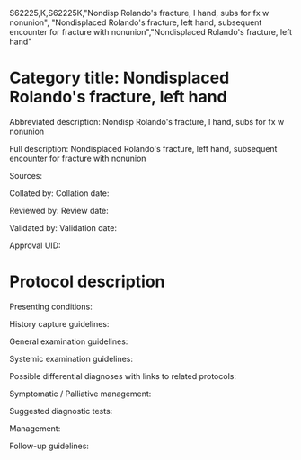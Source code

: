 S62225,K,S62225K,"Nondisp Rolando's fracture, l hand, subs for fx w nonunion", "Nondisplaced Rolando's fracture, left hand, subsequent encounter for fracture with nonunion","Nondisplaced Rolando's fracture, left hand"
# Category title: Nondisplaced Rolando's fracture, left hand

Abbreviated description: Nondisp Rolando's fracture, l hand, subs for fx w nonunion

Full description: Nondisplaced Rolando's fracture, left hand, subsequent encounter for fracture with nonunion

Sources:

Collated by:
Collation date:

Reviewed by:
Review date:

Validated by:
Validation date:

Approval UID:

# Protocol description

Presenting conditions:

History capture guidelines:

General examination guidelines:

Systemic examination guidelines:

Possible differential diagnoses with links to related protocols:

Symptomatic / Palliative management:

Suggested diagnostic tests:

Management:

Follow-up guidelines:
